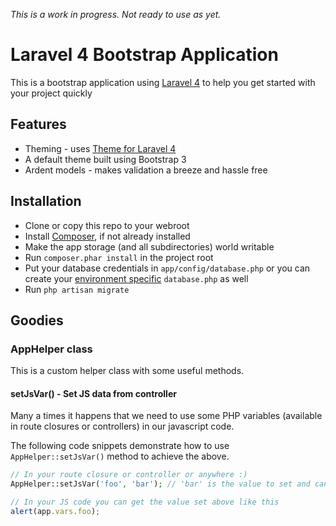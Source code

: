 *This is a work in progress. Not ready to use as yet.*

# Laravel 4 Bootstrap Application

This is a bootstrap application using [Laravel 4](http://laravel.com) to help you get started with your project quickly

## Features

* Theming - uses [Theme for Laravel 4](https://github.com/teepluss/laravel4-theme)
* A default theme built using Bootstrap 3
* Ardent models - makes validation a breeze and hassle free


## Installation

* Clone or copy this repo to your webroot
* Install [Composer](https://getcomposer.org/), if not already installed
* Make the app storage (and all subdirectories) world writable
* Run `composer.phar install` in the project root
* Put your database credentials in `app/config/database.php` or you can create your [environment specific](http://laravel.com/docs/configuration#environment-configuration) `database.php` as well
* Run `php artisan migrate`

## Goodies

### AppHelper class

This is a custom helper class with some useful methods.

#### setJsVar() - Set JS data from controller

Many a times it happens that we need to use some PHP variables (available in route closures or controllers) in our javascript code.

The following code snippets demonstrate how to use `AppHelper::setJsVar()` method to achieve the above.

````php
// In your route closure or controller or anywhere :)
AppHelper::setJsVar('foo', 'bar'); // 'bar' is the value to set and can be a string or an array
````

````javascript
// In your JS code you can get the value set above like this
alert(app.vars.foo);
````